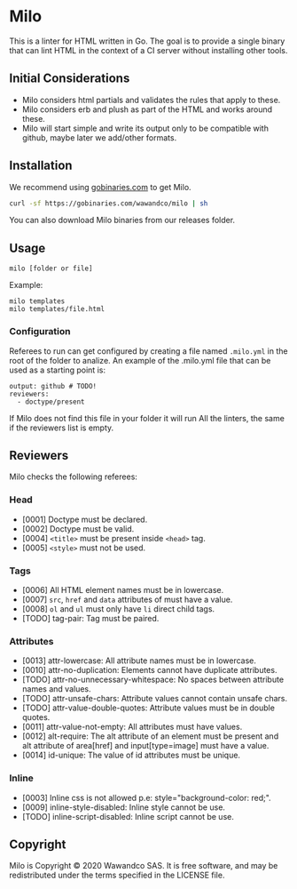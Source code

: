 # Milo

This is a linter for HTML written in Go. The goal is to provide a single binary that can lint HTML in the context of a CI server without installing other tools.

## Initial Considerations

- Milo considers html partials and validates the rules that apply to these.
- Milo considers erb and plush as part of the HTML and works around these.
- Milo will start simple and write its output only to be compatible with github, maybe later we add/other formats.

## Installation

We recommend using [gobinaries.com](gobinaries.com) to get Milo.

```sh
curl -sf https://gobinaries.com/wawandco/milo | sh
```

You can also download Milo binaries from our releases folder.

## Usage

```
milo [folder or file]
```

Example:

```
milo templates
milo templates/file.html
```

### Configuration

Referees to run can get configured by creating a file named `.milo.yml` in the root of the folder to analize. An example of the .milo.yml file that can be used as a starting point is:

```
output: github # TODO!
reviewers:
  - doctype/present 
```

If Milo does not find this file in your folder it will run All the linters, the same if the reviewers list is empty.

## Reviewers

Milo checks the following referees:

### Head

- [0001] Doctype must be declared.
- [0002] Doctype must be valid.
- [0004] `<title>` must be present inside `<head>` tag.
- [0005] `<style>` must not be used.

### Tags

- [0006] All HTML element names must be in lowercase.
- [0007] `src`, `href` and `data` attributes of must have a value.
- [0008] `ol` and `ul` must only have `li` direct child tags.
- [TODO] tag-pair: Tag must be paired.

### Attributes

- [0013] attr-lowercase: All attribute names must be in lowercase.
- [0010] attr-no-duplication: Elements cannot have duplicate attributes.
- [TODO] attr-no-unnecessary-whitespace: No spaces between attribute names and values.
- [TODO] attr-unsafe-chars: Attribute values cannot contain unsafe chars.
- [TODO] attr-value-double-quotes: Attribute values must be in double quotes.
- [0011] attr-value-not-empty: All attributes must have values.
- [0012] alt-require: The alt attribute of an element must be present and alt attribute of area[href] and input[type=image] must have a value.
- [0014] id-unique: The value of id attributes must be unique.

### Inline

- [0003] Inline css is not allowed p.e: style="background-color: red;".
- [0009] inline-style-disabled: Inline style cannot be use.
- [TODO] inline-script-disabled: Inline script cannot be use.

## Copyright

Milo is Copyright © 2020 Wawandco SAS. It is free software, and may be redistributed under the terms specified in the LICENSE file.


